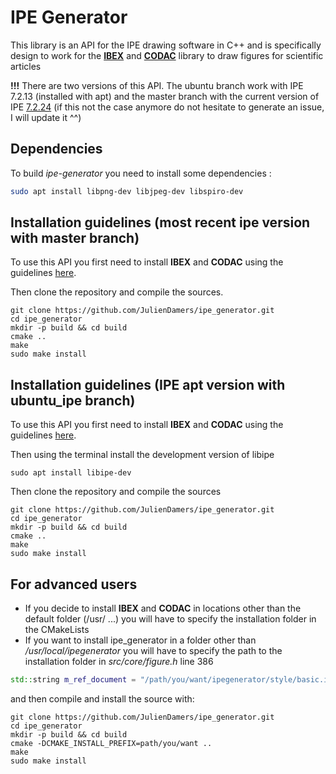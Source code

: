 # IPE Generator
 
This library is an API for the IPE drawing software in C++ and is specifically design to work 
for the **[IBEX](http://www.ibex-lib.org/)** and **[CODAC](http://codac.io/)** library to draw figures for 
scientific articles

**!!!** There are two versions of this API. The ubuntu branch work with IPE 7.2.13 (installed with 
apt) and the master branch  with  the current version of IPE [7.2.24](https://ipe.otfried.org/) 
(if this not the case anymore do not hesitate to generate an issue, I will update it ^^)


## Dependencies

To build *ipe-generator* you need to install some dependencies :

```bash
sudo apt install libpng-dev libjpeg-dev libspiro-dev
```


## Installation guidelines (most recent ipe version with master branch)

To use this API you first need to install **IBEX** and **CODAC** using the guidelines
[here](http://codac.io/install/01-installation.html).


Then clone the repository and compile the sources.
```
git clone https://github.com/JulienDamers/ipe_generator.git
cd ipe_generator
mkdir -p build && cd build
cmake ..
make
sudo make install
```


## Installation guidelines (IPE apt version with ubuntu_ipe branch)

To use this API you first need to install **IBEX** and **CODAC** using the guidelines 
[here](http://codac.io/install/01-installation.html). 

Then using the terminal install the development version of libipe
```
sudo apt install libipe-dev
```

Then clone the repository and compile the sources

```
git clone https://github.com/JulienDamers/ipe_generator.git
cd ipe_generator
mkdir -p build && cd build
cmake ..
make
sudo make install
```



## For advanced users
- If you decide to install **IBEX** and **CODAC** in locations other than the default folder 
(/usr/ ...) you will have to specify the installation folder in the CMakeLists
- If you want to install ipe_generator in a folder other than _/usr/local/ipegenerator_ you will 
  have to specify the path to the installation folder in _src/core/figure.h_ line 386

```cpp
std::string m_ref_document = "/path/you/want/ipegenerator/style/basic.ipe";
```
and then compile and install the source with: 

```
git clone https://github.com/JulienDamers/ipe_generator.git
cd ipe_generator
mkdir -p build && cd build
cmake -DCMAKE_INSTALL_PREFIX=path/you/want ..
make
sudo make install
```





